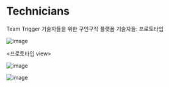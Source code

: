 # Technicians
Team Trigger 기술자들을 위한 구인구직 플랫폼 기술자들: 프로토타입

![image](https://user-images.githubusercontent.com/65672220/187183821-e39dcc30-d8c6-4b80-81de-95af34b088ca.png)

<프로토타입 view>

![image](https://user-images.githubusercontent.com/65672220/187183467-2c4ea58a-b9a3-48b7-b1f6-64508f991a45.png)


![image](https://user-images.githubusercontent.com/65672220/187183570-8b52bb91-67b3-4c3c-a38b-3c02f60c5f9f.png)
